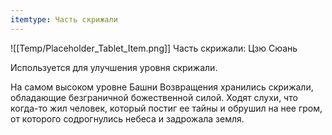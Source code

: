 ```yaml
---
itemtype: Часть скрижали
---
```

![[Temp/Placeholder_Tablet_Item.png]]
Часть скрижали: Цзю Сюань

Используется для улучшения уровня скрижали.

На самом высоком уровне Башни Возвращения хранились скрижали, обладающие безграничной божественной силой. Ходят слухи, что когда-то жил человек, который постиг ее тайны и обрушил на нее гром, от которого содрогнулись небеса и задрожала земля.
